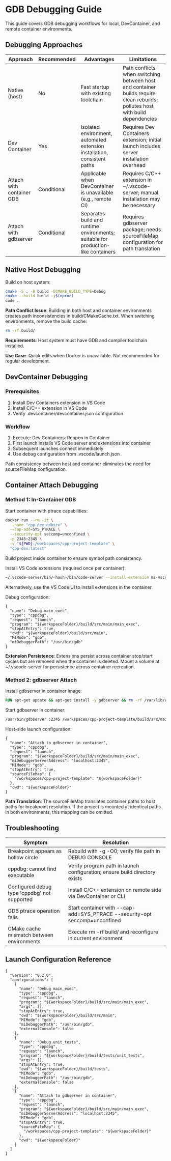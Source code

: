 # GDB Debugging Guide

This guide covers GDB debugging workflows for local, DevContainer, and remote container environments.

## Debugging Approaches

| Approach                      | Recommended | Advantages                                                                      | Limitations                                                                                                                                    |
| ----------------------------- | ----------- | ------------------------------------------------------------------------------- | ---------------------------------------------------------------------------------------------------------------------------------------------- |
| Native (host)                 | No          | Fast startup with existing toolchain                                            | Path conflicts when switching between host and container builds require clean rebuilds; pollutes host with build dependencies                  |
| Dev Container                 | Yes         | Isolated environment, automated extension installation, consistent paths        | Requires Dev Containers extension; initial launch includes server installation overhead                                                        |
| Attach with container GDB     | Conditional | Applicable when DevContainer is unavailable (e.g., remote CI)                   | Requires C/C++ extension in ~/.vscode-server; manual installation may be necessary                                                           |
| Attach with gdbserver         | Conditional | Separates build and runtime environments; suitable for production-like containers | Requires gdbserver package; needs sourceFileMap configuration for path translation                                                         |

## Native Host Debugging

Build on host system:

```bash
cmake -S . -B build -DCMAKE_BUILD_TYPE=Debug
cmake --build build -j$(nproc)
code .
```

**Path Conflict Issue**: Building in both host and container environments creates path inconsistencies in build/CMakeCache.txt. When switching environments, remove the build cache:

```bash
rm -rf build/
```

**Requirements**: Host system must have GDB and compiler toolchain installed.

**Use Case**: Quick edits when Docker is unavailable. Not recommended for regular development.

## DevContainer Debugging

### Prerequisites

1. Install Dev Containers extension in VS Code
2. Install C/C++ extension in VS Code
3. Verify .devcontainer/devcontainer.json configuration

### Workflow

1. Execute: Dev Containers: Reopen in Container
2. First launch installs VS Code server and extensions into container
3. Subsequent launches connect immediately
4. Use debug configuration from .vscode/launch.json

Path consistency between host and container eliminates the need for sourceFileMap configuration.

## Container Attach Debugging

### Method 1: In-Container GDB

Start container with ptrace capabilities:

```bash
docker run --rm -it \
  --name "cpp-dev-gdbsrv" \
  --cap-add=SYS_PTRACE \
  --security-opt seccomp=unconfined \
  -p 2345:2345 \
  -v "${PWD}:/workspaces/cpp-project-template" \
  "cpp-dev:latest"
```

Build project inside container to ensure symbol path consistency.

Install VS Code extensions (required once per container):

```bash
~/.vscode-server/bin/<hash>/bin/code-server --install-extension ms-vscode.cpptools
```

Alternatively, use the VS Code UI to install extensions in the container.

Debug configuration:

```jsonc
{
  "name": "Debug main_exec",
  "type": "cppdbg",
  "request": "launch",
  "program": "${workspaceFolder}/build/src/main/main_exec",
  "stopAtEntry": true,
  "cwd": "${workspaceFolder}/build/src/main",
  "MIMode": "gdb",
  "miDebuggerPath": "/usr/bin/gdb"
}
```

**Extension Persistence**: Extensions persist across container stop/start cycles but are removed when the container is deleted. Mount a volume at ~/.vscode-server for persistence across container recreation.

### Method 2: gdbserver Attach

Install gdbserver in container image:

```dockerfile
RUN apt-get update && apt-get install -y gdbserver && rm -rf /var/lib/apt/lists/*
```

Start gdbserver in container:

```bash
/usr/bin/gdbserver :2345 /workspaces/cpp-project-template/build/src/main/main_exec
```

Host-side launch configuration:

```jsonc
{
  "name": "Attach to gdbserver in container",
  "type": "cppdbg",
  "request": "launch",
  "program": "${workspaceFolder}/build/src/main/main_exec",
  "miDebuggerServerAddress": "localhost:2345",
  "MIMode": "gdb",
  "stopAtEntry": true,
  "sourceFileMap": {
    "/workspaces/cpp-project-template": "${workspaceFolder}"
  },
  "cwd": "${workspaceFolder}"
}
```

**Path Translation**: The sourceFileMap translates container paths to host paths for breakpoint resolution. If the project is mounted at identical paths in both environments, this mapping can be omitted.

## Troubleshooting

| Symptom                                    | Resolution                                                                                        |
| ------------------------------------------ | ------------------------------------------------------------------------------------------------- |
| Breakpoint appears as hollow circle        | Rebuild with -g -O0; verify file path in DEBUG CONSOLE                                          |
| cppdbg: cannot find executable           | Verify program path in launch configuration; ensure build directory exists                      |
| Configured debug type 'cppdbg' not supported | Install C/C++ extension on remote side via DevContainer or CLI                                    |
| GDB ptrace operation fails                 | Start container with --cap-add=SYS_PTRACE --security-opt seccomp=unconfined                     |
| CMake cache mismatch between environments  | Execute rm -rf build/ and reconfigure in current environment                                    |

## Launch Configuration Reference

```jsonc
{
  "version": "0.2.0",
  "configurations": [
    {
      "name": "Debug main_exec",
      "type": "cppdbg",
      "request": "launch",
      "program": "${workspaceFolder}/build/src/main/main_exec",
      "args": [],
      "stopAtEntry": true,
      "cwd": "${workspaceFolder}/build/src/main",
      "MIMode": "gdb",
      "miDebuggerPath": "/usr/bin/gdb",
      "externalConsole": false
    },
    {
      "name": "Debug unit_tests",
      "type": "cppdbg",
      "request": "launch",
      "program": "${workspaceFolder}/build/tests/unit_tests",
      "args": [],
      "stopAtEntry": true,
      "cwd": "${workspaceFolder}/build/tests",
      "MIMode": "gdb",
      "miDebuggerPath": "/usr/bin/gdb",
      "externalConsole": false
    },
    {
      "name": "Attach to gdbserver in container",
      "type": "cppdbg",
      "request": "launch",
      "program": "${workspaceFolder}/build/src/main/main_exec",
      "miDebuggerServerAddress": "localhost:2345",
      "MIMode": "gdb",
      "stopAtEntry": true,
      "sourceFileMap": {
        "/workspaces/cpp-project-template": "${workspaceFolder}"
      },
      "cwd": "${workspaceFolder}"
    }
  ]
}
```
